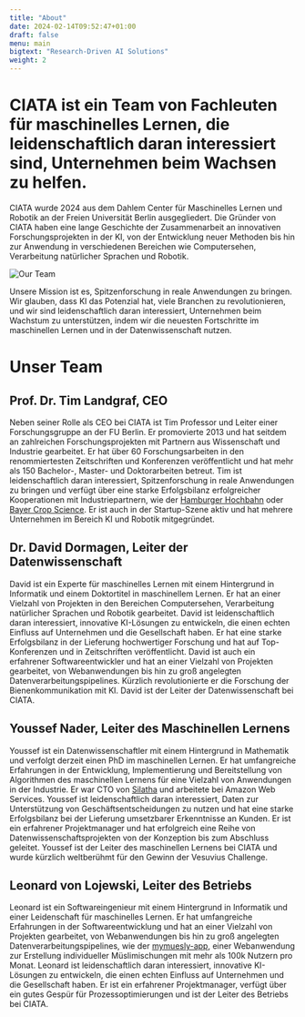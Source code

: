 ```yaml
---
title: "About"
date: 2024-02-14T09:52:47+01:00
draft: false
menu: main
bigtext: "Research-Driven AI Solutions"
weight: 2
---
```

# CIATA ist ein Team von Fachleuten für maschinelles Lernen, die leidenschaftlich daran interessiert sind, Unternehmen beim Wachsen zu helfen.

CIATA wurde 2024 aus dem Dahlem Center für Maschinelles Lernen und Robotik an der Freien Universität Berlin ausgegliedert. Die Gründer von CIATA haben eine lange Geschichte der Zusammenarbeit an innovativen Forschungsprojekten in der KI, von der Entwicklung neuer Methoden bis hin zur Anwendung in verschiedenen Bereichen wie Computersehen, Verarbeitung natürlicher Sprachen und Robotik.

![Our Team](../../../img/ciata_team.jpg) 

Unsere Mission ist es, Spitzenforschung in reale Anwendungen zu bringen. Wir glauben, dass KI das Potenzial hat, viele Branchen zu revolutionieren, und wir sind leidenschaftlich daran interessiert, Unternehmen beim Wachstum zu unterstützen, indem wir die neuesten Fortschritte im maschinellen Lernen und in der Datenwissenschaft nutzen.

# Unser Team
## Prof. Dr. Tim Landgraf, CEO
Neben seiner Rolle als CEO bei CIATA ist Tim Professor und Leiter einer Forschungsgruppe an der FU Berlin. Er promovierte 2013 und hat seitdem an zahlreichen Forschungsprojekten mit Partnern aus Wissenschaft und Industrie gearbeitet. Er hat über 60 Forschungsarbeiten in den renommiertesten Zeitschriften und Konferenzen veröffentlicht und hat mehr als 150 Bachelor-, Master- und Doktorarbeiten betreut. Tim ist leidenschaftlich daran interessiert, Spitzenforschung in reale Anwendungen zu bringen und verfügt über eine starke Erfolgsbilanz erfolgreicher Kooperationen mit Industriepartnern, wie der [Hamburger Hochbahn](https://www.hochbahn.de/) oder [Bayer Crop Science](https://www.cropscience.bayer.com/). Er ist auch in der Startup-Szene aktiv und hat mehrere Unternehmen im Bereich KI und Robotik mitgegründet.

## Dr. David Dormagen, Leiter der Datenwissenschaft
David ist ein Experte für maschinelles Lernen mit einem Hintergrund in Informatik und einem Doktortitel in maschinellem Lernen. Er hat an einer Vielzahl von Projekten in den Bereichen Computersehen, Verarbeitung natürlicher Sprachen und Robotik gearbeitet. David ist leidenschaftlich daran interessiert, innovative KI-Lösungen zu entwickeln, die einen echten Einfluss auf Unternehmen und die Gesellschaft haben. Er hat eine starke Erfolgsbilanz in der Lieferung hochwertiger Forschung und hat auf Top-Konferenzen und in Zeitschriften veröffentlicht. David ist auch ein erfahrener Softwareentwickler und hat an einer Vielzahl von Projekten gearbeitet, von Webanwendungen bis hin zu groß angelegten Datenverarbeitungspipelines. Kürzlich revolutionierte er die Forschung der Bienenkommunikation mit KI. David ist der Leiter der Datenwissenschaft bei CIATA.

## Youssef Nader, Leiter des Maschinellen Lernens
Youssef ist ein Datenwissenschaftler mit einem Hintergrund in Mathematik und verfolgt derzeit einen PhD im maschinellen Lernen. Er hat umfangreiche Erfahrungen in der Entwicklung, Implementierung und Bereitstellung von Algorithmen des maschinellen Lernens für eine Vielzahl von Anwendungen in der Industrie. Er war CTO von [Silatha](https://silatha.com/) und arbeitete bei Amazon Web Services. Youssef ist leidenschaftlich daran interessiert, Daten zur Unterstützung von Geschäftsentscheidungen zu nutzen und hat eine starke Erfolgsbilanz bei der Lieferung umsetzbarer Erkenntnisse an Kunden. Er ist ein erfahrener Projektmanager und hat erfolgreich eine Reihe von Datenwissenschaftsprojekten von der Konzeption bis zum Abschluss geleitet. Youssef ist der Leiter des maschinellen Lernens bei CIATA und wurde kürzlich weltberühmt für den Gewinn der Vesuvius Challenge.

## Leonard von Lojewski, Leiter des Betriebs
Leonard ist ein Softwareingenieur mit einem Hintergrund in Informatik und einer Leidenschaft für maschinelles Lernen. Er hat umfangreiche Erfahrungen in der Softwareentwicklung und hat an einer Vielzahl von Projekten gearbeitet, von Webanwendungen bis hin zu groß angelegten Datenverarbeitungspipelines, wie der [mymuesly-app](https://www.mymuesli.com/), einer Webanwendung zur Erstellung individueller Müslimischungen mit mehr als 100k Nutzern pro Monat. Leonard ist leidenschaftlich daran interessiert, innovative KI-Lösungen zu entwickeln, die einen echten Einfluss auf Unternehmen und die Gesellschaft haben. Er ist ein erfahrener Projektmanager, verfügt über ein gutes Gespür für Prozessoptimierungen und ist der Leiter des Betriebs bei CIATA.